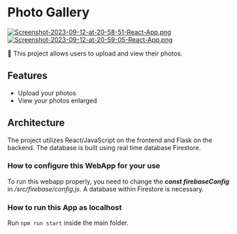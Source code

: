 # Photo Gallery

[![Screenshot-2023-09-12-at-20-58-51-React-App.png](https://i.postimg.cc/9Qjtwp4g/Screenshot-2023-09-12-at-20-58-51-React-App.png)](https://postimg.cc/0bcJL707)
[![Screenshot-2023-09-12-at-20-59-05-React-App.png](https://i.postimg.cc/sxh7vQ3R/Screenshot-2023-09-12-at-20-59-05-React-App.png)](https://postimg.cc/q6pzF7tm)

🎉 This project allows users to upload and view their photos.

## Features

- Upload your photos
- View your photos enlarged

## Architecture

The project utilizes React/JavaScript on the frontend and Flask on the backend.
The database is built using real time database Firestore.

### How to configure this WebApp for your use
To run this webapp properly, you need to change the <em><strong>const firebaseConfig</strong></em> in <em>/src/firebase/config.js</em>.
A database within Firestore is necessary.

### How to run this App as localhost
Run `npm run start` inside the main folder.

